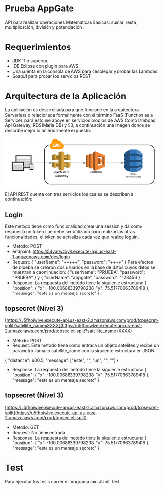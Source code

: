 # Prueba AppGate

API para realizar operaciones Matematicas Basicas: sumar, resta, multiplicación, división y potenciación .

# Requerimientos

- JDK 11 o superior.
- IDE Eclipse con plugin para AWS.
- Una cuenta en la consola de AWS para desplegar y probar las Lambdas.
- SoapUI para probar los servicios REST

# Arquitectura de la Aplicación

La aplicación es desarrollada para que funcione en la arquitectura Serverless  o  relacionada  formalmente con el término FaaS (Function as a Service), para esto me apoye en servicios propios de AWS Como lambdas, Api Gateway, RDS(Maria DB) y S3, a continuación una imagen donde se describe mejor lo anteriormente expuesto: 

![Arquitectura Meli](https://github.com/JorgeTamara22/challengeFuegoQuasar/blob/master/post2.png)

El API REST cuenta con tres servicios los cuales se describen a continuación:
## Login
Este metodo tiene como funcionalidad crear una session y da como respuesta un token que debe ser utilizado para realizar las otras funcionalidades, el token se actualiza cada vez que realice loguin.
- Metodo: POST
- endpoint: https://54varwzxy8.execute-api.us-east-1.amazonaws.com/dev/login
- Request: 
{
  "userName": "+++++",
  "password": "++++"
}
Para efectos de prueba se crearon dos usuarios en la base de datos cuyos datos se muestran a caontinuacion:
{
  "userName": "PRUEBA",
  "password": "PRUEBA"
}
y
{
  "userName": "appgate",
  "password": "123456
}
- Response: La respuesta del metodo tiene la siguiente estructura:
{
   "position":    {
      "x": -100.00688339798238,
      "y": 75.51770663789418
   },
   "message": "este es un mensaje secreto"
}

## topsecret (Nivel 3)
[https://u5fhoiwlve.execute-api.us-east-2.amazonaws.com/prod/topsecret-split?satellite_name=XXXX](https://u5fhoiwlve.execute-api.us-east-2.amazonaws.com/prod/topsecret-split?satellite_name=XXXX)
- Metodo: POST
- Request: Este metodo tiene como entrada un objeto satelites y recibe un parametro llamado satellite_name con la siguiente estructura en JSON:
 
{ "distance": 600.5, "message": ["este", "", "un", "", ""] }

- Response: La respuesta del metodo tiene la siguiente estructura:
{
   "position":    {
      "x": -100.00688339798238,
      "y": 75.51770663789418
   },
   "message": "este es un mensaje secreto"
}

## topsecret (Nivel 3)
[https://u5fhoiwlve.execute-api.us-east-2.amazonaws.com/prod/topsecret-split](https://u5fhoiwlve.execute-api.us-east-2.amazonaws.com/prod/topsecret-split)
- Metodo: GET
- Request: No tiene entrada
- Response: La respuesta del metodo tiene la siguiente estructura:
{
   "position":    {
      "x": -100.00688339798238,
      "y": 75.51770663789418
   },
   "message": "este es un mensaje secreto"
}

# Test

Para ejecutar los tests correr el programa con JUnit Test
